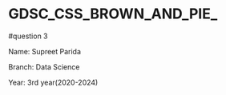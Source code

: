 # GDSC_CSS_BROWN_AND_PIE_
#question 3

Name: Supreet Parida

Branch: Data Science

Year: 3rd year(2020-2024)
